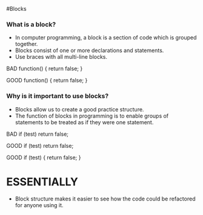 #Blocks

### What is a block?

* In computer programming, a block is a section of code which is grouped together. 
* Blocks consist of one or more declarations and statements. 
* Use braces with all multi-line blocks.

BAD
        function() { return false; }


GOOD
        function() {
        return false;
        }

### Why is it important to use blocks?

* Blocks allow us to create a good practice structure. 
* The function of blocks in programming is to enable groups of statements to be treated as if they were one statement. 

BAD
        if (test)
          return false;
  
GOOD
        if (test) return false;

GOOD
        if (test) {
        return false;
        }

# ESSENTIALLY
     
* Block structure makes it easier to see how the code could be refactored for anyone using it. 